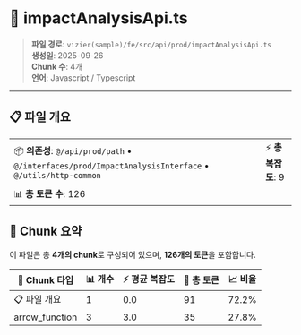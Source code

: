 # 📄 impactAnalysisApi.ts

> **파일 경로**: `vizier(sample)/fe/src/api/prod/impactAnalysisApi.ts`  
> **생성일**: 2025-09-26  
> **Chunk 수**: 4개  
> **언어**: Javascript / Typescript
---


## 📋 파일 개요

| | |
|--|--|
| 📦 **의존성**: `@/api/prod/path` • `@/interfaces/prod/ImpactAnalysisInterface` • `@/utils/http-common` | ⚡ **총 복잡도**: 9 |
| 📊 **총 토큰 수**: 126 |  |






## 🧩 Chunk 요약

이 파일은 총 **4개의 chunk**로 구성되어 있으며, **126개의 토큰**을 포함합니다.

| 🧩 Chunk 타입 | 📊 개수 | ⚡ 평균 복잡도 | 📝 총 토큰 | 📈 비율 |
|---------------|--------|-------------|----------|--------|
| 📋 파일 개요 | 1 | 0.0 | 91 | 72.2% |
| arrow_function | 3 | 3.0 | 35 | 27.8% |

